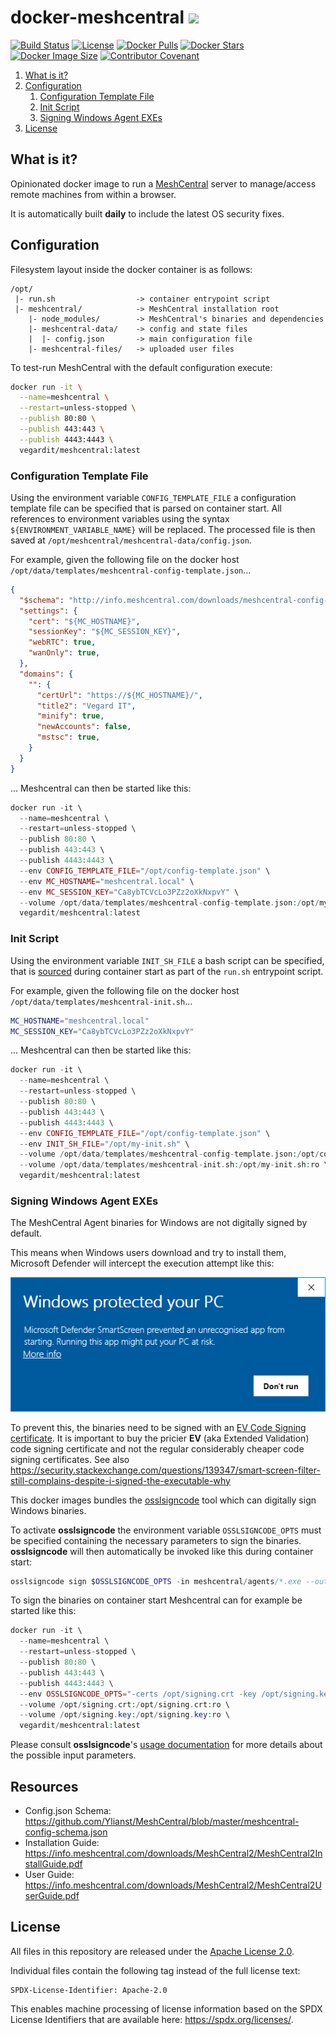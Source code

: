 # docker-meshcentral <a href="https://github.com/vegardit/docker-meshcentral/" title="GitHub Repo"><img height="30" src="https://raw.githubusercontent.com/simple-icons/simple-icons/develop/icons/github.svg?sanitize=true"></a>

[![Build Status](https://github.com/vegardit/docker-meshcentral/workflows/Build/badge.svg "GitHub Actions")](https://github.com/vegardit/docker-meshcentral/actions?query=workflow%3ABuild)
[![License](https://img.shields.io/github/license/vegardit/docker-meshcentral.svg?label=license)](#license)
[![Docker Pulls](https://img.shields.io/docker/pulls/vegardit/meshcentral.svg)](https://hub.docker.com/r/vegardit/meshcentral)
[![Docker Stars](https://img.shields.io/docker/stars/vegardit/meshcentral.svg)](https://hub.docker.com/r/vegardit/meshcentral)
[![Docker Image Size](https://images.microbadger.com/badges/image/vegardit/meshcentral.svg)](https://hub.docker.com/r/vegardit/meshcentral)
[![Contributor Covenant](https://img.shields.io/badge/Contributor%20Covenant-v2.0%20adopted-ff69b4.svg)](CODE_OF_CONDUCT.md)

1. [What is it?](#what-is-it)
1. [Configuration](#config)
   1. [Configuration Template File](#config-template-file)
   1. [Init Script](#init-script)
   1. [Signing Windows Agent EXEs](code-signing)
1. [License](#license)


## <a name="what-is-it"></a>What is it?

Opinionated docker image to run a [MeshCentral](https://meshcentral.com/info/) server to manage/access remote machines from within a browser.

It is automatically built **daily** to include the latest OS security fixes.


## <a name="config"></a>Configuration

Filesystem layout inside the docker container is as follows:
```asciidoc
/opt/
 |- run.sh                  -> container entrypoint script
 |- meshcentral/            -> MeshCentral installation root
    |- node_modules/        -> MeshCentral's binaries and dependencies
    |- meshcentral-data/    -> config and state files
    |  |- config.json       -> main configuration file
    |- meshcentral-files/   -> uploaded user files
```

To test-run MeshCentral with the default configuration execute:
```bash
docker run -it \
  --name=meshcentral \
  --restart=unless-stopped \
  --publish 80:80 \
  --publish 443:443 \
  --publish 4443:4443 \
  vegardit/meshcentral:latest
```

### <a name="config-template-file"></a>Configuration Template File

Using the environment variable `CONFIG_TEMPLATE_FILE` a configuration template file can be specified that is parsed on container start.
All references to environment variables using the syntax `${ENVIRONMENT_VARIABLE_NAME}` will be replaced.
The processed file is then saved at `/opt/meshcentral/meshcentral-data/config.json`.

For example, given the following file on the docker host `/opt/data/templates/meshcentral-config-template.json`...
```json
{
  "$schema": "http://info.meshcentral.com/downloads/meshcentral-config-schema.json",
  "settings": {
    "cert": "${MC_HOSTNAME}",
    "sessionKey": "${MC_SESSION_KEY}",
    "webRTC": true,
    "wanOnly": true,
  },
  "domains": {
    "": {
      "certUrl": "https://${MC_HOSTNAME}/",
      "title2": "Vegard IT",
      "minify": true,
      "newAccounts": false,
      "mstsc": true,
    }
  }
}
```

... Meshcentral can then be started like this:
```php
docker run -it \
  --name=meshcentral \
  --restart=unless-stopped \
  --publish 80:80 \
  --publish 443:443 \
  --publish 4443:4443 \
  --env CONFIG_TEMPLATE_FILE="/opt/config-template.json" \
  --env MC_HOSTNAME="meshcentral.local" \
  --env MC_SESSION_KEY="Ca8ybTCVcLo3PZz2oXkNxpvY" \
  --volume /opt/data/templates/meshcentral-config-template.json:/opt/my-config-template.json:ro \
  vegardit/meshcentral:latest
```

### Init Script

Using the environment variable `INIT_SH_FILE` a bash script can be specified, that is [sourced](https://linuxize.com/post/bash-source-command/) during container start as part of the `run.sh` entrypoint script.

For example, given the following file on the docker host `/opt/data/templates/meshcentral-init.sh`...
```bash
MC_HOSTNAME="meshcentral.local"
MC_SESSION_KEY="Ca8ybTCVcLo3PZz2oXkNxpvY"
```

... Meshcentral can then be started like this:
```php
docker run -it \
  --name=meshcentral \
  --restart=unless-stopped \
  --publish 80:80 \
  --publish 443:443 \
  --publish 4443:4443 \
  --env CONFIG_TEMPLATE_FILE="/opt/config-template.json" \
  --env INIT_SH_FILE="/opt/my-init.sh" \
  --volume /opt/data/templates/meshcentral-config-template.json:/opt/config-template.json:ro \
  --volume /opt/data/templates/meshcentral-init.sh:/opt/my-init.sh:ro \
  vegardit/meshcentral:latest
```

### <a name="code-signing"></a>Signing Windows Agent EXEs

The MeshCentral Agent binaries for Windows are not digitally signed by default.

This means when Windows users download and try to install them, Microsoft Defender will intercept the execution attempt like this:

![](docs/SmartScreen.png)

To prevent this, the binaries need to be signed with an [EV Code Signing certificate](https://docs.microsoft.com/en-us/windows-hardware/drivers/dashboard/get-a-code-signing-certificate). It is important to buy the pricier **EV** (aka Extended Validation) code signing certificate and not the regular considerably cheaper code signing certificates. See also https://security.stackexchange.com/questions/139347/smart-screen-filter-still-complains-despite-i-signed-the-executable-why

This docker images bundles the [osslsigncode](https://github.com/mtrojnar/osslsigncode) tool which can digitally sign Windows binaries.

To activate **osslsigncode** the environment variable `OSSLSIGNCODE_OPTS` must be specified containing the necessary parameters to sign the binaries.
**osslsigncode** will then automatically be invoked like this during container start:

```php
osslsigncode sign $OSSLSIGNCODE_OPTS -in meshcentral/agents/*.exe --out -in meshcentral/agents/*-signed.exe
```

To sign the binaries on container start Meshcentral can for example be started like this:
```php
docker run -it \
  --name=meshcentral \
  --restart=unless-stopped \
  --publish 80:80 \
  --publish 443:443 \
  --publish 4443:4443 \
  --env OSSLSIGNCODE_OPTS="-certs /opt/signing.crt -key /opt/signing.key -n 'My Company' -i https://mywebsite.com/" \
  --volume /opt/signing.crt:/opt/signing.crt:ro \
  --volume /opt/signing.key:/opt/signing.key:ro \
  vegardit/meshcentral:latest
```

Please consult **osslsigncode**'s [usage documentation](https://github.com/mtrojnar/osslsigncode#usage) for more details about the possible input parameters.

## Resources

- Config.json Schema: https://github.com/Ylianst/MeshCentral/blob/master/meshcentral-config-schema.json
- Installation Guide: https://info.meshcentral.com/downloads/MeshCentral2/MeshCentral2InstallGuide.pdf
- User Guide: https://info.meshcentral.com/downloads/MeshCentral2/MeshCentral2UserGuide.pdf


## <a name="license"></a>License

All files in this repository are released under the [Apache License 2.0](LICENSE.txt).

Individual files contain the following tag instead of the full license text:
```
SPDX-License-Identifier: Apache-2.0
```

This enables machine processing of license information based on the SPDX License Identifiers that are available here: https://spdx.org/licenses/.
